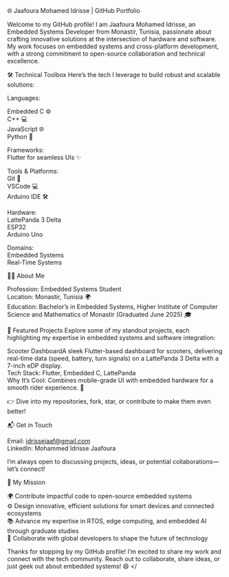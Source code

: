 🌐 Jaafoura Mohamed Idrisse | GitHub Portfolio

Welcome to my GitHub profile! I am Jaafoura Mohamed Idrisse, an Embedded Systems Developer from Monastir, Tunisia, passionate about crafting innovative solutions at the intersection of hardware and software. My work focuses on embedded systems and cross-platform development, with a strong commitment to open-source collaboration and technical excellence.

🛠️ Technical Toolbox
Here’s the tech I leverage to build robust and scalable solutions:

Languages: 

Embedded C ⚙️  
C++ 💻  
JavaScript 🌐  
Python 🐍


Frameworks:  
Flutter for seamless UIs ✨


Tools & Platforms:  
Git 🦸  
VSCode 💻  
Arduino IDE 🛠️


Hardware:  
LattePanda 3 Delta  
ESP32  
Arduino Uno


Domains:  
Embedded Systems  
Real-Time Systems


👨‍💻 About Me

Profession: Embedded Systems Student  
Location: Monastir, Tunisia 🌍  
Education: Bachelor’s in Embedded Systems, Higher Institute of Computer Science and Mathematics of Monastir (Graduated June 2025) 🎓


🚀 Featured Projects
Explore some of my standout projects, each highlighting my expertise in embedded systems and software integration:

Scooter DashboardA sleek Flutter-based dashboard for scooters, delivering real-time data (speed, battery, turn signals) on a LattePanda 3 Delta with a 7-inch eDP display.  
Tech Stack: Flutter, Embedded C, LattePanda  
Why It’s Cool: Combines mobile-grade UI with embedded hardware for a smooth rider experience. 🛵


👉 Dive into my repositories, fork, star, or contribute to make them even better!

📬 Get in Touch

Email: idrissejaaf@gmail.com  
LinkedIn: Mohammed Idrisse Jaafoura

I’m always open to discussing projects, ideas, or potential collaborations—let’s connect!

🎯 My Mission

🌍 Contribute impactful code to open-source embedded systems  
⚙️ Design innovative, efficient solutions for smart devices and connected ecosystems  
📚 Advance my expertise in RTOS, edge computing, and embedded AI through graduate studies  
🤝 Collaborate with global developers to shape the future of technology


Thanks for stopping by my GitHub profile! I’m excited to share my work and connect with the tech community. Reach out to collaborate, share ideas, or just geek out about embedded systems! 😄
</
